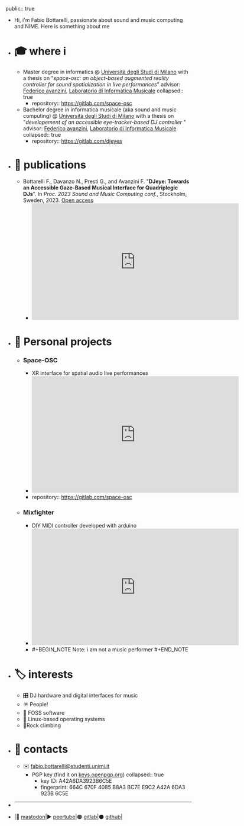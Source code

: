 public:: true

- Hi, i'm Fabio Bottarelli, passionate about sound and music computing and NIME. Here is something about me
- # 🎓 where i
	- Master degree in informatics @  [Università degli Studi di Milano](https://www.unimi.it) with a thesis on "*space-osc: an object-based augmented reality controller for sound spatialization in live performances*" advisor: [Federico avanzini](https://avanzini.di.unimi.it/), [Laboratorio di Informatica Musicale](https://www.lim.di.unimi.it/)
	  collapsed:: true
		- repository:: https://gitlab.com/space-osc
	- Bachelor degree in informatica musicale (aka sound and music computing) @ [Università degli Studi di Milano](https://www.unimi.it) with a thesis on "*developement of an accessible eye-tracker-based DJ controller* " advisor: [Federico avanzini](https://avanzini.di.unimi.it/), [Laboratorio di Informatica Musicale](https://www.lim.di.unimi.it/)
	  collapsed:: true
		- repository:: https://gitlab.com/djeyes
- # 📜 publications
	- Bottarelli F., Davanzo N., Presti G., and Avanzini F. "**DJeye: Towards an Accessible Gaze-Based Musical Interface for Quadriplegic DJs**". In *Proc. 2023 Sound and Music Computing conf.*, Stockholm, Sweden, 2023. [Open access](https://hdl.handle.net/2434/1023536)
		- <iframe title="DJeye: an Accessible Gaze-Based Musical Interface for Quadriplegic DJs, demo video" width="560" height="315" src="https://peertube.uno/videos/embed/1DwvWfUUoHsgqp3RpqPPdT" frameborder="0" allowfullscreen="" sandbox="allow-same-origin allow-scripts allow-popups allow-forms"></iframe>
- # 🧩 Personal projects
	- ### Space-OSC
		- XR interface for spatial audio live performances
		- <iframe title="SpaceOSC  0.1 video demonstration" width="560" height="315" src="https://peertube.uno/videos/embed/nCPY1xE5ciE6AaySinZojr" frameborder="0" allowfullscreen="" sandbox="allow-same-origin allow-scripts allow-popups allow-forms"></iframe>
		- repository:: https://gitlab.com/space-osc
	- ### Mixfighter
		- DIY MIDI controller developed with arduino
		- <iframe title="Mix Fighter performance" width="560" height="315" src="https://peertube.uno/videos/embed/ou4u12PaVMLzUKqUt8aqAJ" frameborder="0" allowfullscreen="" sandbox="allow-same-origin allow-scripts allow-popups allow-forms"></iframe>
		- #+BEGIN_NOTE
		  Note: i am not a music performer
		  #+END_NOTE
- # 🏷 interests
	- 🎛 DJ hardware and digital interfaces for music
	- 🪅 People!
	- 💾 FOSS software
	- 🐧 Linux-based operating systems
	- 🧗Rock climbing
- # 📨 contacts
	- ✉️ [fabio.bottarelli@studenti.unimi.it](mailto:fabio.bottarelli@studenti.unimi.it)
		- PGP key (find it on [keys.openpgp.org](https://keys.openpgp.org/))
		  collapsed:: true
			- key ID: A42A6DA3923B6C5E
			- fingerprint: 664C 670F 4085 B8A3 BC7E E9C2 A42A 6DA3 923B 6C5E
- ****
- |🐘 <a rel="me" href="https://mastodon.social/@olbotta">mastodon</a>|▶️ [peertube](https://peertube.uno/c/olbottavideos/videos)|🟠 [gitlab](https://gitlab.com/olbotta)|⚫ [github](https://github.com/olbotta)|